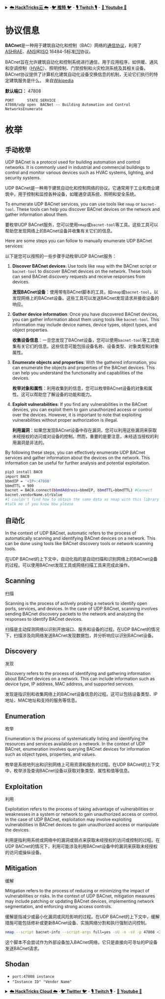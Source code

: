 <details>

<summary><a href="https://cloud.hacktricks.xyz/pentesting-cloud/pentesting-cloud-methodology"><strong>☁️ HackTricks云 ☁️</strong></a> -<a href="https://twitter.com/hacktricks_live"><strong>🐦 推特 🐦</strong></a> - <a href="https://www.twitch.tv/hacktricks_live/schedule"><strong>🎙️ Twitch 🎙️</strong></a> - <a href="https://www.youtube.com/@hacktricks_LIVE"><strong>🎥 Youtube 🎥</strong></a></summary>

- 你在一个**网络安全公司**工作吗？你想在HackTricks中看到你的**公司广告**吗？或者你想获得**PEASS的最新版本或下载PDF格式的HackTricks**吗？请查看[**订阅计划**](https://github.com/sponsors/carlospolop)！

- 发现我们的独家[**NFTs**](https://opensea.io/collection/the-peass-family)收藏品[**The PEASS Family**](https://opensea.io/collection/the-peass-family)

- 获取[**官方PEASS和HackTricks周边产品**](https://peass.creator-spring.com)

- **加入** [**💬**](https://emojipedia.org/speech-balloon/) [**Discord群组**](https://discord.gg/hRep4RUj7f) 或 [**Telegram群组**](https://t.me/peass) 或 **关注**我在**Twitter**上的[**🐦**](https://github.com/carlospolop/hacktricks/tree/7af18b62b3bdc423e11444677a6a73d4043511e9/\[https:/emojipedia.org/bird/README.md)[**@carlospolopm**](https://twitter.com/hacktricks_live)**.**

- **通过向[hacktricks repo](https://github.com/carlospolop/hacktricks)和[hacktricks-cloud repo](https://github.com/carlospolop/hacktricks-cloud)提交PR来分享你的黑客技巧**。

</details>


# 协议信息

**BACnet**是一种用于建筑自动化和控制（BAC）网络的[通信协议](https://en.wikipedia.org/wiki/Communications_protocol)，利用了[ASHRAE](https://en.wikipedia.org/wiki/ASHRAE)、[ANSI](https://en.wikipedia.org/wiki/ANSI)和[ISO](https://en.wikipedia.org/wiki/International_Organization_for_Standardization) 16484-5标准[\[1\]](https://en.wikipedia.org/wiki/BACnet#cite_note-1)协议。

BACnet旨在允许建筑自动化和控制系统进行通信，用于应用程序，如供暖、通风和空调控制（[HVAC](https://en.wikipedia.org/wiki/HVAC)）、照明控制、门禁控制和火灾检测系统及其相关设备。BACnet协议提供了计算机化建筑自动化设备交换信息的机制，无论它们执行的特定建筑服务是什么。
来自[Wikipedia](https://en.wikipedia.org/wiki/BACnet)

**默认端口：** 47808
```text
PORT      STATE SERVICE
47808/udp open  BACNet -- Building Automation and Control NetworksEnumerate
```
# 枚举

## 手动枚举

UDP BACnet is a protocol used for building automation and control networks. It is commonly used in industrial and commercial buildings to control and monitor various devices such as HVAC systems, lighting, and security systems.

UDP BACnet是一种用于建筑自动化和控制网络的协议。它通常用于工业和商业建筑中，用于控制和监控各种设备，如暖通空调系统、照明和安全系统。

To enumerate UDP BACnet services, you can use tools like `nmap` or `bacnet-tool`. These tools can help you discover BACnet devices on the network and gather information about them.

要枚举UDP BACnet服务，您可以使用`nmap`或`bacnet-tool`等工具。这些工具可以帮助您发现网络上的BACnet设备并收集有关它们的信息。

Here are some steps you can follow to manually enumerate UDP BACnet services:

以下是您可以按照的一些步骤手动枚举UDP BACnet服务：

1. **Discover BACnet devices**: Use tools like `nmap` with the BACnet script or `bacnet-tool` to discover BACnet devices on the network. These tools can send BACnet discovery requests and receive responses from devices.

   **发现BACnet设备**：使用带有BACnet脚本的工具，如`nmap`或`bacnet-tool`，以发现网络上的BACnet设备。这些工具可以发送BACnet发现请求并接收设备的响应。

2. **Gather device information**: Once you have discovered BACnet devices, you can gather information about them using tools like `bacnet-tool`. This information may include device names, device types, object types, and object properties.

   **收集设备信息**：一旦您发现了BACnet设备，您可以使用`bacnet-tool`等工具收集有关它们的信息。这些信息可能包括设备名称、设备类型、对象类型和对象属性。

3. **Enumerate objects and properties**: With the gathered information, you can enumerate the objects and properties of the BACnet devices. This can help you understand the functionality and capabilities of the devices.

   **枚举对象和属性**：利用收集到的信息，您可以枚举BACnet设备的对象和属性。这可以帮助您了解设备的功能和能力。

4. **Exploit vulnerabilities**: If you find any vulnerabilities in the BACnet devices, you can exploit them to gain unauthorized access or control over the devices. However, it is important to note that exploiting vulnerabilities without proper authorization is illegal.

   **利用漏洞**：如果您发现BACnet设备中存在漏洞，您可以利用这些漏洞来获取未经授权的访问或对设备的控制。然而，重要的是要注意，未经适当授权的利用漏洞是非法的。

By following these steps, you can effectively enumerate UDP BACnet services and gather information about the devices on the network. This information can be useful for further analysis and potential exploitation.
```bash
pip3 install BAC0
import BAC0
bbmdIP = '<IP>:47808'
bbmdTTL = 900
bacnet = BAC0.connect(bbmdAddress=bbmdIP, bbmdTTL=bbmdTTL) #Connect
bacnet.vendorName.strValue
#I couldn't find how to obtain the same data as nmap with this library or any other
#talk me if you know how please
```
## 自动化

In the context of UDP BACnet, automatic refers to the process of automatically scanning and identifying BACnet devices on a network. This can be done using tools like BACnet discovery tools or network scanning tools.

在UDP BACnet的上下文中，自动化指的是自动扫描和识别网络上的BACnet设备的过程。可以使用BACnet发现工具或网络扫描工具来完成此操作。

## Scanning

扫描

Scanning is the process of actively probing a network to identify open ports, services, and devices. In the case of UDP BACnet, scanning involves sending BACnet discovery packets to the network and analyzing the responses to identify BACnet devices.

扫描是主动探测网络以识别开放端口、服务和设备的过程。在UDP BACnet的情况下，扫描涉及向网络发送BACnet发现数据包，并分析响应以识别BACnet设备。

## Discovery

发现

Discovery refers to the process of identifying and gathering information about BACnet devices on a network. This can include information such as device type, IP address, MAC address, and supported services.

发现是指识别和收集网络上的BACnet设备信息的过程。这可以包括设备类型、IP地址、MAC地址和支持的服务等信息。

## Enumeration

枚举

Enumeration is the process of systematically listing and identifying the resources and services available on a network. In the context of UDP BACnet, enumeration involves querying BACnet devices for information such as object types, properties, and values.

枚举是系统地列出和识别网络上可用资源和服务的过程。在UDP BACnet的上下文中，枚举涉及查询BACnet设备以获取对象类型、属性和值等信息。

## Exploitation

利用

Exploitation refers to the process of taking advantage of vulnerabilities or weaknesses in a system or network to gain unauthorized access or control. In the case of UDP BACnet, exploitation may involve exploiting vulnerabilities in BACnet devices to gain unauthorized access or manipulate the devices.

利用是指利用系统或网络中的漏洞或弱点来获取未经授权的访问或控制的过程。在UDP BACnet的情况下，利用可能涉及利用BACnet设备中的漏洞来获取未经授权的访问或操纵设备。

## Mitigation

缓解

Mitigation refers to the process of reducing or minimizing the impact of vulnerabilities or risks. In the context of UDP BACnet, mitigation measures may include patching or updating BACnet devices, implementing network segmentation, and enforcing strong access controls.

缓解是指减少或最小化漏洞或风险影响的过程。在UDP BACnet的上下文中，缓解措施可能包括修补或更新BACnet设备、实施网络分割和执行强制访问控制。
```bash
nmap --script bacnet-info --script-args full=yes -sU -n -sV -p 47808 <IP>
```
这个脚本不会尝试作为外部设备加入BACnet网络，它只是直接向可寻址的IP设备发送BACnet请求。

## Shodan

* `port:47808 instance`
* `"Instance ID" "Vendor Name"`



<details>

<summary><a href="https://cloud.hacktricks.xyz/pentesting-cloud/pentesting-cloud-methodology"><strong>☁️ HackTricks Cloud ☁️</strong></a> -<a href="https://twitter.com/hacktricks_live"><strong>🐦 Twitter 🐦</strong></a> - <a href="https://www.twitch.tv/hacktricks_live/schedule"><strong>🎙️ Twitch 🎙️</strong></a> - <a href="https://www.youtube.com/@hacktricks_LIVE"><strong>🎥 Youtube 🎥</strong></a></summary>

- 你在一家**网络安全公司**工作吗？想要在HackTricks中**宣传你的公司**吗？或者你想要**获取最新版本的PEASS或下载PDF格式的HackTricks**吗？请查看[**订阅计划**](https://github.com/sponsors/carlospolop)！

- 发现我们的独家[NFT收藏品](https://opensea.io/collection/the-peass-family)——[**The PEASS Family**](https://opensea.io/collection/the-peass-family)

- 获取[**官方PEASS和HackTricks周边产品**](https://peass.creator-spring.com)

- **加入**[**💬**](https://emojipedia.org/speech-balloon/) [**Discord群组**](https://discord.gg/hRep4RUj7f)或[**电报群组**](https://t.me/peass)，或者**关注**我在**Twitter**上的[**🐦**](https://github.com/carlospolop/hacktricks/tree/7af18b62b3bdc423e11444677a6a73d4043511e9/\[https:/emojipedia.org/bird/README.md)[**@carlospolopm**](https://twitter.com/hacktricks_live)**。**

- **通过向[hacktricks仓库](https://github.com/carlospolop/hacktricks)和[hacktricks-cloud仓库](https://github.com/carlospolop/hacktricks-cloud)提交PR来分享你的黑客技巧**。

</details>
